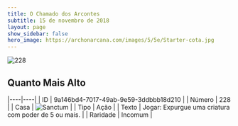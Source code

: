 ```yaml
---
title: O Chamado dos Arcontes
subtitle: 15 de novembro de 2018
layout: page
show_sidebar: false
hero_image: https://archonarcana.com/images/5/5e/Starter-cota.jpg
---
```


![228](https://cdn.keyforgegame.com/media/card_front/pt/341_228_JQM953FW234C_pt.png)

## Quanto Mais Alto

|----|----|
| ID | 9a146bd4-7017-49ab-9e59-3ddbbb18d210 |
| Número | 228 |
| Casa | ![Sanctum](https://archonarcana.com/images/thumb/c/c7/Sanctum.png/22px-Sanctum.png "Santuário") |
| Tipo | Ação |
| Texto | Jogar: Expurgue uma criatura com poder de 5 ou mais. |
| Raridade | Incomum |
